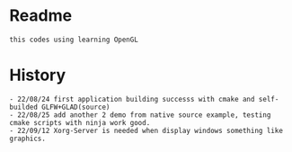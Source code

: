 # Readme
	this codes using learning OpenGL

# History
	- 22/08/24 first application building successs with cmake and self-builded GLFW+GLAD(source)
	- 22/08/25 add another 2 demo from native source example, testing cmake scripts with ninja work good.
	- 22/09/12 Xorg-Server is needed when display windows something like graphics.

